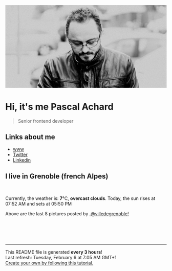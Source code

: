 ![Pascal Achard](./images/photo-pascal-achard.jpg)
# Hi, it's me Pascal Achard
> Senior frontend developer

## Links about me
- [www](https://www.pascal-achard.com)
- [Twitter](https://twitter.com/botmaster)
- [Linkedin](http://www.linkedin.com/in/pascal-achard)


## I live in Grenoble (french Alpes)
<img src="https://openweathermap.org/img/wn/04n@2x.png" alt="">

Currently, the weather is: **7**°C, **overcast clouds**.
Today, the sun rises at 07:52 AM and sets at 05:50 PM

Above are the last 8 pictures posted by <a href="https://www.instagram.com/villedegrenoble/" target="_blank"><img alt="" src="https://upload.wikimedia.org/wikipedia/commons/thumb/e/e7/Instagram_logo_2016.svg/1024px-Instagram_logo_2016.svg.png" width="20"/> @villedegrenoble!</a>

<p style="display: flex; flex-wrap: wrap; gap: 20px;">
        <img src="https://cdn1.picuki.com/hosted-by-instagram/q/0exhNuNYnjBGZDHIdN5WmL9I2OUtAQxRNecaS7j0nyZiNxIsbHWB58ltwdev%7C%7CDlyKw1oASyLeD1l4o8vUVhWZFV4PEfaT7KITD1U5qSfUoCl0TNv%7C%7CJdnlb4yKnQbbHKv%7C%7C8EsOzjYMTIfQeoEH%7C%7Cbx7a8Koru5A2MGo1zRMrBC0GAG4fy3UPI7mslm3ayEv0Pxto0%7C%7CNylL9XkgKQcustHM+3dbEvL+M4Byp6JzSPkCj9ND1OHtpCa5BTB7Kz44KD6chYTJnLMatCjwZSQu82nwUIgDEHkupUKv8RM1v9EPp7TzN916+N8ZkIGRT2UFAjsm8lJnl6u+liDFbV+i2loP7nr6l527V68IkpKjCNekAPTN7XTtdIjHOYoJDl5KU9iYARLfI%7C%7CfhSp0fmYMSTKhx9liW4V+7Y+ahhCZwMz59igGYLYYme8qt86fx+VL2oBG5sUohqeCzKp1K3Wh%7C%7C9YOC7FstLF+TU+lqHnLp11MdAddELObKzcuAPQ==.jpeg" alt="" width="200"/>
        <img src="https://cdn1.picuki.com/hosted-by-instagram/q/0exhNuNYnjBGZDHIdN5WmL9I2OUtAQxRNecaS7j0nyZiNxIsbHWB58ltwdGn%7C%7CDh6Kwh9HS+LeD1j4IwqVlxQZFR9OEDbTraBSzZQ56udVYCq0DRv%7C%7CZJgnLYyKHIfbHKo8scoOzjYMTIfQeoEH%7C%7Cb2rvUT+vvwbTYNpi2TNLxCyQlWotfpUrJy9ZRzt52U1h+189JldAJZ+jtvdBFundPZlTIeAf3+Idp1orN2S%7C%7CkKmssTuqK%7C%7C1SO2ECMseW16GX6Rv5+HoOAAuiDpYGhpqzbheKc4EEMWggjrhEQ3l6gtmrywYKxVlKYH5YvzCmMDUjFKiCU%7C%7Ck8SqtQLsSUHv3EBQnjeel%7C%7CW+eqN29qrRI9GWcfzrgQeWe47uRZ4VCCtcU%7C%7CLdAgnaAuK7NttukNNtLcpC4w+F9l%7C%7CpdYTVmhx0WWMfoGaqW7BWBcKTx5C3+3ON2j%7C%7Cd9VNt.jpeg" alt="" width="200"/>
        <img src="https://cdn1.picuki.com/hosted-by-instagram/q/0exhNuNYnjBGZDHIdN5WmL9I2OUtAQxRNucaS7j0nyZiNxIsbHWB58ltwdev%7C%7CDlyKw1oASyLeD1k4YItVl1UZFV7O0fZTraITzdQ76+cXYCj1TVi%7C%7CZZjkrk2KXcYYX+n88MoOzjYMTIfQeoEH%7C%7Cbx7a8Koru5A2MEoyX9auctwCIPuM23TKNy2JAtrKSXjF20ptZ%7C%7CIjNLvG0jJ00m7NPfvnw1UvfPMc9g+PAnH%7C%7CEzhMQ65OftxguLIDolU2ZyJDuym7OMresstTaucTE1pkCIdvg4f1s%7C%7CoHSallAysY5z38j3coRq5v05sqjSc20CRjFGvT07vrC+gA3HRXmG63pL7Xrml56rQ+kJl9CjAbbOcZW7gSLDbOaTQf1DVSdfUMP3VXzFB6G0C+B%7C%7Cm6l5KtJG5kiGqBLkR5rO5EV1NiJpmx2EIrtBG%7C%7CLKy6uIxCThxDKL%7C%7CVFus5nqWZV%7C%7CjmFT8fqe4AImIX6VUJwZ.jpeg" alt="" width="200"/>
        <img src="https://cdn1.picuki.com/hosted-by-instagram/q/0exhNuNYnjBGZDHIdN5WmL9I2OUtAQxRNecaS7j0nyZiNxIsbHWB58ltwdGn%7C%7CDh6Kwh9HS+LeD1j4IovWFxXZFN6OE3aTLeISDZR562ZXe7N1zxv%7C%7CZ9ol7wwKXAZZX+t88UoVAmYdSgIGaYDG7uo%7C%7CesJ%7C%7CPnucjcFrjOMNbRKmDdttdCwFahlza4lsfe4kx2xu5xncG114WNxahlw5OLUqQUCSKn5PN1gpKZlR7pCjNcJ%7C%7Cb6jymu+H2xkfWx9Ez7RtI7V2dENhhzrdSFlqjHwAZY1LHMRiVbmu1shnZ8+iaO3A9VM4adov4aDfyACW2E2hjtfwZftgAHsSUGImUBRwT2Ej+b3ffZ79sXPBPW%7C%7CRNrl6yOTRJfSDKxneH5YMK%7C%7CcdhLqEtihSs1chZh+TNxaxwik%7C%7CTGbRqPl7VV+AWgc1hfZVcUlELuiyqyb4X7U32WM81Jvxg==.jpeg" alt="" width="200"/>
        <img src="https://cdn1.picuki.com/hosted-by-instagram/q/0exhNuNYnjBGZDHIdN5WmL9I2OUtAQxRNecaS7j0nyZiNxIsbHWB58ltwdev%7C%7CDlyKw1oASyLeD1j5o8iV11VZFV7Ok3bTLaPTzdc7amcVoCg1jdm8JZikLs1LXIWZ3Sr88EoOzjYMTIfQeoEH%7C%7Cbx7a8Koru5A2MGo1zRMrBC0GAG4fy3UPI7mslm3ayEv0Pxto0%7C%7CNylL9XkgKQcustHM+3dbEvL+M4Byp6JzSPkCj9ND1OHtpCa5BTB7Kzg4KD6chYTJnLMHjCTdUDEw8ka0F4gDdmIQjnLj8RM1v9EPp7TzN916+N8ZkIGRT2UFAjsm8lJnl6u+liDFbV+i2loP7nr6l56rW68IrJbqCseeB%7C%7CbjzzbvSrbHOYoJDl5KU9iYARLfI%7C%7CfhSp0fmYMSTKhx9liUwSyKW7Ph5AR3ISNrmmPSArRdRvm53PeWwlGCui60tRUPl5mcQZRY0ltiw4OC7FstLF+TVuttHnLp11MdAddELObKzcuAPQ==.jpeg" alt="" width="200"/>
        <img src="https://cdn1.picuki.com/hosted-by-instagram/q/0exhNuNYnjBGZDHIdN5WmL9I2OUtAQxRNecaS7j0nyZiNxIsbHWB58ltwdev%7C%7CDlyKw1oASyLeD1j5o8iVFVVZFV7OkLcQbGITzdd6qyZXYCr0zdh8ZZlnLozJXMZbHOu9scqOzjYMTIfQeoEH%7C%7Cbx7a8Koru5A2MGo1zRMrBC0GAG4fy3UPI7mslm3ayEv0Pxto0%7C%7CNylL9XkgKQcustHM+3dbEvL+M4Byp6JzSPkCj9ND1OHtpCa5BTB7Kz04KD6chYTJnLMogiXrcRc8yjmKVIgDEEBPlnOe8RM1v9EPp7TzN916+N8ZkIGRT2UFAjsm8lJnl6u+liDFbV+i2loP7nr6l567R+QLrLSkCOm0T%7C%7Cbz7TbuSpDEOZoJDl5KU9iYARLfI%7C%7CfhSp0fmYMSTKhx9liRyVPldqj10Th3MjQajS65IbRfQcW317XwpEiDtgLatD0wxcnqauNWzH1704OC7FstLF+TUp5pHnLp11MdAddELObKzcuAPQ==.jpeg" alt="" width="200"/>
        <img src="https://cdn1.picuki.com/hosted-by-instagram/q/0exhNuNYnjBGZDHIdN5WmL9I2OUtAQxRNecaS7j0nyZiNxIsbHWB58ltwdev%7C%7CDlyKw1oASyLeD1j5ogtUVlYZFV7OkfbTL2ATDlV7q2bXICr1jRl9pBjl7gyLXUWZHSt8MVDCnicKyVHDe0AUq%7C%7Cm6vZNuKyBOTUAyXCUMLQKnmICjtCsCOwlktcf7KG4iF+44ooiMDxN4Gosak84rsuL52tEWvrxfMh2pqV5CLkJnoE65ezRmCSsTDx6LShBGTOgtYPCws0SrTfJYDgd01OWZpF2J1Y8skP9shI8760BudShZJpM+N8ZkObUT2RaCCE+4R1pr5e8lCvIV2usxh5%7C%7C2UmG74e2ZdA8i8TdAfTJev%7C%7CImQzKZanxJf4feT9cJLKEHlzfIqL7Uo5WntYfTMdv0Xqi+y+Vfbb25SxHXAZohiC4D6F1W9a7l4iFx2GG2xeNtB4xhOqIbZFr2k9stMqItFAuWiqSIZpufQvY2m8xG9odKbyby8qC.jpeg" alt="" width="200"/>
        <img src="https://cdn1.picuki.com/hosted-by-instagram/q/0exhNuNYnjBGZDHIdN5WmL9I2OUtAQxRNecaS7j0nyZiNxIsbHWB58ltwdGn%7C%7CDh6Kwh9HS+LeD1i44MrUFRWZFN9OkfcSraBTThS766ZXe3N1TRh%7C%7CJ9llboyLnQXY3Kp8sctUwmYdSgIGaYDG7uo%7C%7CesJ%7C%7CPnucjcFrjOMNbRKmDdttdCwFahlza4lsfe4kx2xu5xncG114WNxahlw5OLUqQUCSKn5PN1gpKZlR7pCjNcJ%7C%7Cb6jymu+H2xkfWx9Ez7RtI7V2dENhhzrdSFlqjH3AZY1LHMRiVbmsjgUo9sZrYquYYZM4cEWo%7C%7CHcaSACW2E2hjtfwZftgAHsSUGImUBRwT2Ej+b3ffZ79sXPBPW+Zejk6RHHOLjpOalvWlACP%7C%7C%7C%7CZQ27zDPOADNpPkqxkJPdY0Qe4oyG8RL7f7VV+AWgc1hfZVMFREbuiyqyb4X7U32WM81Jvxg==.jpeg" alt="" width="200"/>
</p>

------------
<p>This README file is generated <b>every 3 hours</b>!
    <br />Last refresh: Tuesday, February 6 at 7:05 AM GMT+1
    <br /><a href="https://medium.com/@th.guibert/how-to-create-a-self-updating-readme-md-for-your-github-profile-f8b05744ca91">Create your own by following this tutorial.</a>
</p>
<p><a href="https://github.com/botmaster/botmaster/actions/workflows/main.yaml"><img alt="" src="https://github.com/botmaster/botmaster/actions/workflows/main.yaml/badge.svg" /></a></p>

